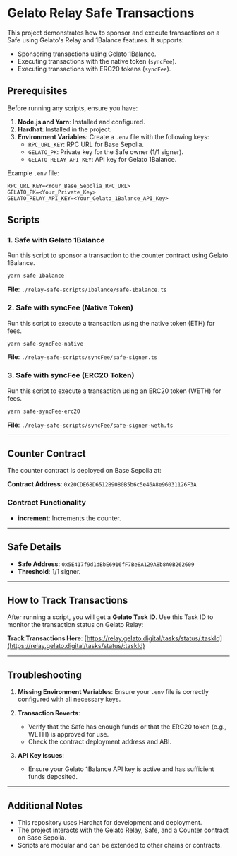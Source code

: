 # Gelato Relay Safe Transactions

This project demonstrates how to sponsor and execute transactions on a Safe using Gelato's Relay and 1Balance features. It supports:

- Sponsoring transactions using Gelato 1Balance.
- Executing transactions with the native token (`syncFee`).
- Executing transactions with ERC20 tokens (`syncFee`).

## Prerequisites

Before running any scripts, ensure you have:

1. **Node.js and Yarn**: Installed and configured.
2. **Hardhat**: Installed in the project.
3. **Environment Variables**: Create a `.env` file with the following keys:
   - `RPC_URL_KEY`: RPC URL for Base Sepolia.
   - `GELATO_PK`: Private key for the Safe owner (1/1 signer).
   - `GELATO_RELAY_API_KEY`: API key for Gelato 1Balance.

Example `.env` file:

```plaintext
RPC_URL_KEY=<Your_Base_Sepolia_RPC_URL>
GELATO_PK=<Your_Private_Key>
GELATO_RELAY_API_KEY=<Your_Gelato_1Balance_API_Key>
```

## Scripts

### 1. Safe with Gelato 1Balance

Run this script to sponsor a transaction to the counter contract using Gelato 1Balance.

```bash
yarn safe-1balance
```

**File**: `./relay-safe-scripts/1balance/safe-1balance.ts`

### 2. Safe with syncFee (Native Token)

Run this script to execute a transaction using the native token (ETH) for fees.

```bash
yarn safe-syncFee-native
```

**File**: `./relay-safe-scripts/syncFee/safe-signer.ts`

### 3. Safe with syncFee (ERC20 Token)

Run this script to execute a transaction using an ERC20 token (WETH) for fees.

```bash
yarn safe-syncFee-erc20
```

**File**: `./relay-safe-scripts/syncFee/safe-signer-weth.ts`

---

## Counter Contract

The counter contract is deployed on Base Sepolia at:

**Contract Address**: `0x20CDE68D6512B9080B5b6c5e46A8e96031126F3A`

### Contract Functionality

- **increment**: Increments the counter.

---

## Safe Details

- **Safe Address**: `0x5E417f9d1dBbE6916fF7Be8A129A8b8A0B262609`
- **Threshold**: 1/1 signer.

---

## How to Track Transactions

After running a script, you will get a **Gelato Task ID**. Use this Task ID to monitor the transaction status on Gelato Relay:

**Track Transactions Here**: [https://relay.gelato.digital/tasks/status/:taskId](https://relay.gelato.digital/tasks/status/:taskId)

---

## Troubleshooting

1. **Missing Environment Variables**:
   Ensure your `.env` file is correctly configured with all necessary keys.

2. **Transaction Reverts**:

   - Verify that the Safe has enough funds or that the ERC20 token (e.g., WETH) is approved for use.
   - Check the contract deployment address and ABI.

3. **API Key Issues**:
   - Ensure your Gelato 1Balance API key is active and has sufficient funds deposited.

---

## Additional Notes

- This repository uses Hardhat for development and deployment.
- The project interacts with the Gelato Relay, Safe, and a Counter contract on Base Sepolia.
- Scripts are modular and can be extended to other chains or contracts.
